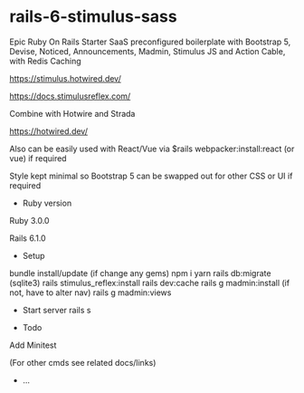 # rails-6-stimulus-sass

Epic Ruby On Rails Starter SaaS preconfigured boilerplate with Bootstrap 5, Devise, Noticed, Announcements, Madmin, Stimulus JS and Action Cable, with Redis Caching

https://stimulus.hotwired.dev/

https://docs.stimulusreflex.com/

Combine with Hotwire and Strada

https://hotwired.dev/

Also can be easily used with React/Vue via $rails webpacker:install:react (or vue) if required

Style kept minimal so Bootstrap 5 can be swapped out for other CSS or UI if required

* Ruby version

Ruby 3.0.0

Rails 6.1.0

* Setup

 bundle install/update (if change any gems)
 npm i
 yarn
 rails db:migrate  (sqlite3)
 rails stimulus_reflex:install
 rails dev:cache
 rails g madmin:install  (if not, have to alter nav)
 rails g madmin:views

* Start server
 rails s

* Todo

Add Minitest

(For other cmds see  related docs/links)



* ...
